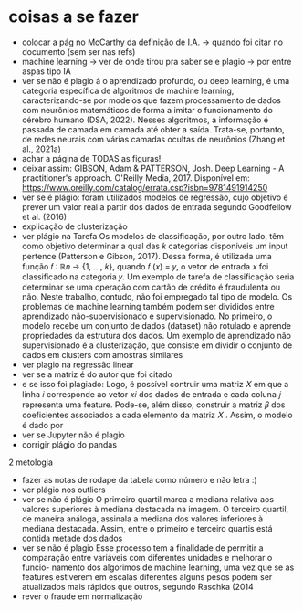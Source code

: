 # coisas a se fazer
- colocar a pág no McCarthy da definição de I.A.
-> quando  foi citar no documento (sem ser nas refs)
- machine learning -> ver de onde tirou pra saber se e plagio -> por entre aspas tipo IA 
- ver se não é plagio
á o aprendizado profundo, ou deep learning, é uma categoria específica de algoritmos
de machine learning, caracterizando-se por modelos que fazem processamento de dados
com neurônios matemáticos de forma a imitar o funcionamento do cérebro humano (DSA,
2022). Nesses algoritmos, a informação é passada de camada em camada até obter a saída.
Trata-se, portanto, de redes neurais com várias camadas ocultas de neurônios (Zhang
et al., 2021a)
- achar a página de TODAS as figuras!
- deixar assim:
GIBSON, Adam & PATTERSON, Josh. Deep Learning - A practitioner's approach. O'Reilly Media, 2017. Disponível em: https://www.oreilly.com/catalog/errata.csp?isbn=9781491914250
- ver se é plágio:
foram utilizados modelos de regressão, cujo objetivo é prever um valor real a
partir dos dados de entrada segundo Goodfellow et al. (2016)
- explicação de clusterização
- ver plágio na Tarefa
Os modelos de classificação, por outro lado, têm como objetivo determinar a qual das
𝑘 categorias disponíveis um input pertence (Patterson e Gibson, 2017). Dessa forma,
é utilizada uma função 𝑓 ∶ ℝ𝑛 → {1, ..., 𝑘}, quando 𝑓 (𝑥) = 𝑦, o vetor de entrada 𝑥 foi
classificado na categoria 𝑦. Um exemplo de tarefa de classificação seria determinar se uma
operação com cartão de crédito é fraudulenta ou não. Neste trabalho, contudo, não foi
empregado tal tipo de modelo.
Os problemas de machine learning também podem ser divididos entre aprendizado
não-supervisionado e supervisionado. No primeiro, o modelo recebe um conjunto de dados
(dataset) não rotulado e aprende propriedades da estrutura dos dados. Um exemplo de
aprendizado não supervisionado é a clusterização, que consiste em dividir o conjunto de
dados em clusters com amostras similares
- ver plagio na regressão linear 
- ver se a matriz é do autor que foi citado
- e se isso foi plagiado:
Logo, é possível contruir uma matriz 𝑋 em que a linha 𝑖 corresponde ao vetor 𝑥𝑖 dos
dados de entrada e cada coluna 𝑗 representa uma feature. Pode-se, além disso, construir a
matriz 𝛽 dos coeficientes associados a cada elemento da matriz 𝑋 . Assim, o modelo é dado
por
- ver se Jupyter não é plagio
- corrigir plágio do pandas


2 metologia
- fazer as notas de rodape da tabela como número e não letra :)
- ver plágio nos outliers
- ver se não é plágio
O primeiro quartil marca a mediana relativa aos valores superiores à mediana destacada na imagem. O
terceiro quartil, de maneira análoga, assinala a mediana dos valores inferiores à mediana destacada. Assim,
entre o primeiro e terceiro quartis está contida metade dos dados
- ver se não é plagio
Esse processo tem a finalidade
de permitir a comparação entre variáveis com diferentes unidades e melhorar o funcio-
namento dos algorimos de machine learning, uma vez que se as features estiverem em
escalas diferentes alguns pesos podem ser atualizados mais rápidos que outros, segundo
Raschka (2014
- rever o fraude em normalização
